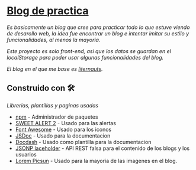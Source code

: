 # [Blog de practica](./src/index.html)

_Es basicamente un blog que cree para practicar todo lo que estuve viendo de desarollo web, la idea fue encontrar un blog e intentar imitar su estilo y funcionalidades, al menos la mayoria._

_Este proyecto es solo front-end, asi que los datos se guardan en el localStorage para poder usar algunas funcionalidades del blog._

_El blog en el que me base es [liternauts](https://www.liternauts.com/)._

## Construido con 🛠️

_Librerias, plantillas y paginas usadas_

* [npm](https://www.npmjs.com/) - Administrador de paquetes
* [SWEET ALERT 2](https://sweetalert2.github.io/) - Usado para las alertas
* [Font Awesome](https://fontawesome.com/) - Usado para los iconos
* [JSDoc](https://jsdoc.app/index.html) - Usado para la documentacion
* [Docdash](https://github.com/clenemt/docdash) - Usado como plantilla para la documentacion
* [JSONP laceholder](https://jsonplaceholder.typicode.com/) - API REST falsa para el contenido de los blogs y los usuarios
* [Lorem Picsun](https://picsum.photos/) - Usado para la mayoria de las imagenes en el blog.


